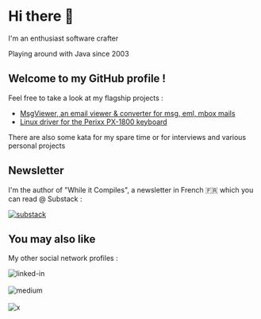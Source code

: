 # Hi there 👋

I'm an enthusiast software crafter

Playing around with Java since 2003

## Welcome to my GitHub profile !

Feel free to take a look at my flagship projects :
- [MsgViewer, an email viewer & converter for msg, eml, mbox mails](https://github.com/lolo101/MsgViewer)
- [Linux driver for the Perixx PX-1800 keyboard](https://github.com/lolo101/px1800kbd)

There are also some kata for my spare time or for interviews and various personal projects

## Newsletter

I'm the author of "While it Compiles", a newsletter in French 🇫🇷 which you can read @ Substack :

[<img alt="substack" src="https://img.shields.io/badge/while%20it%20compiles-FF6719.svg?&style=for-the-badge&logo=substack&logoColor=white" />](https://whileitcompiles.substack.com/)

## You may also like

My other social network profiles :

[<img align="left" alt="linked-in" src="https://img.shields.io/badge/Loïc%20Broquet-0077B5.svg?&style=for-the-badge&logo=linkedin&logoColor=white" />](https://www.linkedin.com/in/loicbroquet)
\
\
[<img align="left" alt="medium" src="https://img.shields.io/badge/@lolo101-12100E.svg?&style=for-the-badge&logo=medium&logoColor=white" />](https://medium.com/@lolo101)
\
\
[<img align="left" alt="x" src="https://img.shields.io/badge/%40lbroquet-black.svg?&style=for-the-badge&logo=x" />](https://twitter.com/lbroquet)
